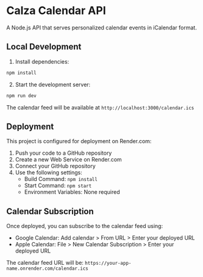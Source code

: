 # Calza Calendar API

A Node.js API that serves personalized calendar events in iCalendar format.

## Local Development

1. Install dependencies:
```bash
npm install
```

2. Start the development server:
```bash
npm run dev
```

The calendar feed will be available at `http://localhost:3000/calendar.ics`

## Deployment

This project is configured for deployment on Render.com:

1. Push your code to a GitHub repository
2. Create a new Web Service on Render.com
3. Connect your GitHub repository
4. Use the following settings:
   - Build Command: `npm install`
   - Start Command: `npm start`
   - Environment Variables: None required

## Calendar Subscription

Once deployed, you can subscribe to the calendar feed using:

- Google Calendar: Add calendar > From URL > Enter your deployed URL
- Apple Calendar: File > New Calendar Subscription > Enter your deployed URL

The calendar feed URL will be: `https://your-app-name.onrender.com/calendar.ics` 